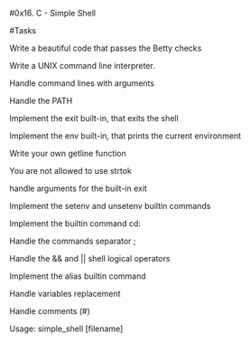 #0x16. C - Simple Shell

#Tasks

Write a beautiful code that passes the Betty checks

Write a UNIX command line interpreter.

Handle command lines with arguments

Handle the PATH

Implement the exit built-in, that exits the shell

Implement the env built-in, that prints the current environment

Write your own getline function

You are not allowed to use strtok

handle arguments for the built-in exit

Implement the setenv and unsetenv builtin commands

Implement the builtin command cd:

Handle the commands separator ;

Handle the && and || shell logical operators

Implement the alias builtin command

Handle variables replacement

Handle comments (#)

Usage: simple_shell [filename]
